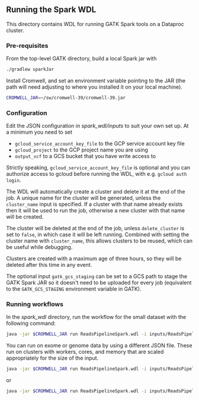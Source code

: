 ## Running the Spark WDL

This directory contains WDL for running GATK Spark tools on a
Dataproc cluster.

### Pre-requisites

From the top-level GATK directory, build a local Spark jar with

```bash
./gradlew sparkJar
```

Install Cromwell, and set an environment variable pointing to the JAR
(the path will need adjusting to where you installed it on your local
machine).

```bash
CROMWELL_JAR=~/sw/cromwell-39/cromwell-39.jar
```

### Configuration

Edit the JSON configuration in _spark_wdl/inputs_ to suit your own set
up. At a minimum you need to set

* `gcloud_service_account_key_file` to the GCP service account key file
* `gcloud_project` to the GCP project name you are using
* `output_vcf` to a GCS bucket that you have write access to

Strictly speaking, `gcloud_service_account_key_file` is optional and you
can authorize access to gcloud before running the WDL, with e.g.
`gcloud auth login`.

The WDL will automatically create a cluster and delete it at the end of
the job. A unique name for the cluster will be generated, unless the
`cluster_name` input is specified. If a cluster with that name already
exists then it will be used to run the job, otherwise a new cluster with
that name will be created.

The cluster will be deleted at the end of the job, unless
`delete_cluster` is set to `false`, in which case it will be left
running. Combined with setting the cluster name with `cluster_name`,
this allows clusters to be reused, which can be useful while debugging.

Clusters are created with a maximum age of three hours, so they will be
deleted after this time in any event.

The optional input `gatk_gcs_staging` can be set to a GCS path to stage
the GATK Spark JAR so it doesn't need to be uploaded for every job
(equivalent to the `GATK_GCS_STAGING` environment variable in GATK).

### Running workflows

In the _spark_wdl_ directory, run the workflow for the small dataset
with the following command:

```bash
java -jar $CROMWELL_JAR run ReadsPipelineSpark.wdl -i inputs/ReadsPipelineSpark_small.json
```

You can run on exome or genome data by using a different JSON file.
These run on clusters with workers, cores, and memory that are scaled
appropriately for the size of the input.

```bash
java -jar $CROMWELL_JAR run ReadsPipelineSpark.wdl -i inputs/ReadsPipelineSpark_exome.json
```

or

```bash
java -jar $CROMWELL_JAR run ReadsPipelineSpark.wdl -i inputs/ReadsPipelineSpark_genome.json
```

